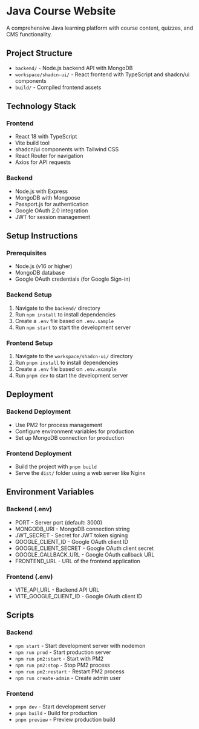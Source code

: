 # Java Course Website

A comprehensive Java learning platform with course content, quizzes, and CMS functionality.

## Project Structure

- `backend/` - Node.js backend API with MongoDB
- `workspace/shadcn-ui/` - React frontend with TypeScript and shadcn/ui components
- `build/` - Compiled frontend assets

## Technology Stack

### Frontend
- React 18 with TypeScript
- Vite build tool
- shadcn/ui components with Tailwind CSS
- React Router for navigation
- Axios for API requests

### Backend
- Node.js with Express
- MongoDB with Mongoose
- Passport.js for authentication
- Google OAuth 2.0 integration
- JWT for session management

## Setup Instructions

### Prerequisites
- Node.js (v16 or higher)
- MongoDB database
- Google OAuth credentials (for Google Sign-in)

### Backend Setup
1. Navigate to the `backend/` directory
2. Run `npm install` to install dependencies
3. Create a `.env` file based on `.env.sample`
4. Run `npm start` to start the development server

### Frontend Setup
1. Navigate to the `workspace/shadcn-ui/` directory
2. Run `pnpm install` to install dependencies
3. Create a `.env` file based on `.env.example`
4. Run `pnpm dev` to start the development server

## Deployment

### Backend Deployment
- Use PM2 for process management
- Configure environment variables for production
- Set up MongoDB connection for production

### Frontend Deployment
- Build the project with `pnpm build`
- Serve the `dist/` folder using a web server like Nginx

## Environment Variables

### Backend (.env)
- PORT - Server port (default: 3000)
- MONGODB_URI - MongoDB connection string
- JWT_SECRET - Secret for JWT token signing
- GOOGLE_CLIENT_ID - Google OAuth client ID
- GOOGLE_CLIENT_SECRET - Google OAuth client secret
- GOOGLE_CALLBACK_URL - Google OAuth callback URL
- FRONTEND_URL - URL of the frontend application

### Frontend (.env)
- VITE_API_URL - Backend API URL
- VITE_GOOGLE_CLIENT_ID - Google OAuth client ID

## Scripts

### Backend
- `npm start` - Start development server with nodemon
- `npm run prod` - Start production server
- `npm run pm2:start` - Start with PM2
- `npm run pm2:stop` - Stop PM2 process
- `npm run pm2:restart` - Restart PM2 process
- `npm run create-admin` - Create admin user

### Frontend
- `pnpm dev` - Start development server
- `pnpm build` - Build for production
- `pnpm preview` - Preview production build

